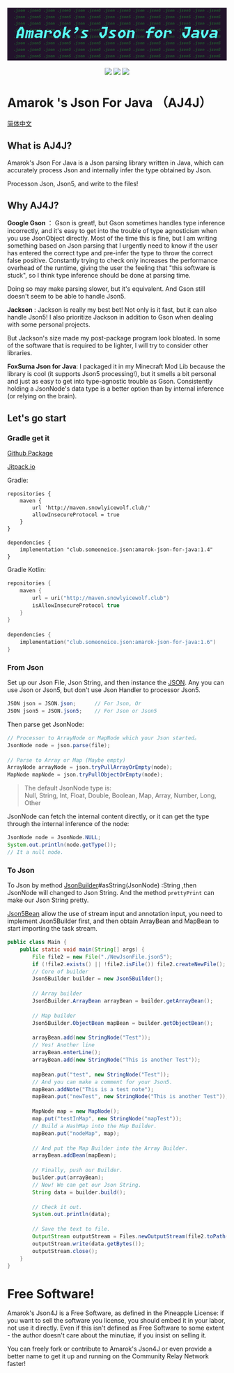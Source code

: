 <div align=center>

![](./img/AmarokJsonForJava.png)

![](https://badgen.net/badge/Java/8/blue?icon=java)
[![](https://badgen.net/badge/License/MPL-2.0/yellow)](./LICENSE.txt)
[![](https://jitpack.io/v/AmarokIce/AmarokJsonForJava.svg)](https://jitpack.io/#AmarokIce/AmarokJsonForJava)

</div>

# Amarok 's Json For Java （AJ4J）

[简体中文](README_CN.md)

## What is AJ4J?
Amarok's Json For Java is a Json parsing library written in Java, which can accurately process Json and internally infer the type obtained by Json.

Processon Json, Json5, and write to the files!

## Why AJ4J?
**Google Gson** ： Gson is great!, but Gson sometimes handles type inference incorrectly, and it's easy to get into the trouble of type agnosticism when you use JsonObject directly. Most of the time this is fine, but I am writing something based on Json parsing that I urgently need to know if the user has entered the correct type and pre-infer the type to throw the correct false positive. Constantly trying to check only increases the performance overhead of the runtime, giving the user the feeling that "this software is stuck", so I think type inference should be done at parsing time.

Doing so may make parsing slower, but it's equivalent. And Gson still doesn't seem to be able to handle Json5.

**Jackson** : Jackson is really my best bet! Not only is it fast, but it can also handle Json5! I also prioritize Jackson in addition to Gson when dealing with some personal projects.

But Jackson's size made my post-package program look bloated. In some of the software that is required to be lighter, I will try to consider other libraries.

**FoxSuma Json for Java**: I packaged it in my Minecraft Mod Lib because the library is cool (it supports Json5 processing!), but it smells a bit personal and just as easy to get into type-agnostic trouble as Gson. Consistently holding a JsonNode's data type is a better option than by internal inference (or relying on the brain).

## Let's go start

### Gradle get it

[Github Package](https://github.com/AmarokIce/AmarokJsonForJava/packages/1929112)

[Jitpack.io](https://jitpack.io/#AmarokIce/AmarokJsonForJava)

Gradle:
```groove
repositories {
    maven {
        url 'http://maven.snowlyicewolf.club/'
        allowInsecureProtocol = true
    }
}

dependencies {
    implementation "club.someoneice.json:amarok-json-for-java:1.4"
}
```

Gradle Kotlin:
```kotlin script
repositories {
    maven {
        url = uri("http://maven.snowlyicewolf.club")
        isAllowInsecureProtocol true
    }
}

dependencies {
    implementation("club.someoneice.json:amarok-json-for-java:1.6")
}
```

### From Json

Set up our Json File, Json String, and then instance the [JSON](src/main/java/club/someoneice/json/JSON.java). Any you can use Json or Json5, but don't use Json Handler to processor Json5.

```java
JSON json = JSON.json;      // For Json, Or
JSON json5 = JSON.json5;    // For Json or Json5
```

Then parse get JsonNode:
```java
// Processor to ArrayNode or MapNode which your Json started。
JsonNode node = json.parse(file);

// Parse to Array or Map (Maybe empty)
ArrayNode arrayNode = json.tryPullArrayOrEmpty(node);
MapNode mapNode = json.tryPullObjectOrEmpty(node);

```

> The default JsonNode type is: <br />
> Null, String, Int, Float, Double, Boolean, Map, Array, Number, Long, Other

JsonNode can fetch the internal content directly, or it can get the type through the internal inference of the node:
```java
JsonNode node = JsonNode.NULL;
System.out.println(node.getType());
// It a null node.
```

### To Json

To Json by method [JsonBuilder](src/main/java/club/someoneice/json/processor/JsonBuilder.java)#asString(JsonNode) :String ,then JsonNode will changed to Json String. And the method `prettyPrint` can make our Json String pretty.

[Json5Bean](src/main/java/club/someoneice/json/processor/Json5Builder.java) allow the use of stream input and annotation input, you need to implement Json5Builder first, and then obtain ArrayBean and MapBean to start importing the task stream.
```java
public class Main {
    public static void main(String[] args) {
        File file2 = new File("./NewJsonFile.json5");
        if (!file2.exists() || !file2.isFile()) file2.createNewFile();
        // Core of builder
        Json5Builder builder = new Json5Builder();
        
        // Array builder
        Json5Builder.ArrayBean arrayBean = builder.getArrayBean();
        
        // Map builder
        Json5Builder.ObjectBean mapBean = builder.getObjectBean();

        arrayBean.add(new StringNode("Test"));
        // Yes! Another line
        arrayBean.enterLine();
        arrayBean.add(new StringNode("This is another Test"));
        
        mapBean.put("test", new StringNode("Test"));
        // And you can make a comment for your Json5.
        mapBean.addNote("This is a test note");
        mapBean.put("newTest", new StringNode("This is another Test"));

        MapNode map = new MapNode();
        map.put("testInMap", new StringNode("mapTest"));
        // Build a HashMap into the Map Builder.
        mapBean.put("nodeMap", map);

        // And put the Map Builder into the Array Builder.
        arrayBean.addBean(mapBean);

        // Finally, push our Builder.
        builder.put(arrayBean);
        // Now! We can get our Json String.
        String data = builder.build();
        
        // Check it out.
        System.out.println(data);

        // Save the text to file.
        OutputStream outputStream = Files.newOutputStream(file2.toPath());
        outputStream.write(data.getBytes());
        outputStream.close();
    }
}
```

# Free Software!
Amarok's Json4J is a Free Software, as defined in the Pineapple License: if you want to sell the software you license, you should embed it in your labor, not use it directly. Even if this isn't defined as Free Software to some extent - the author doesn't care about the minutiae, if you insist on selling it.

You can freely fork or contribute to Amarok's Json4J or even provide a better name to get it up and running on the Community Relay Network faster!